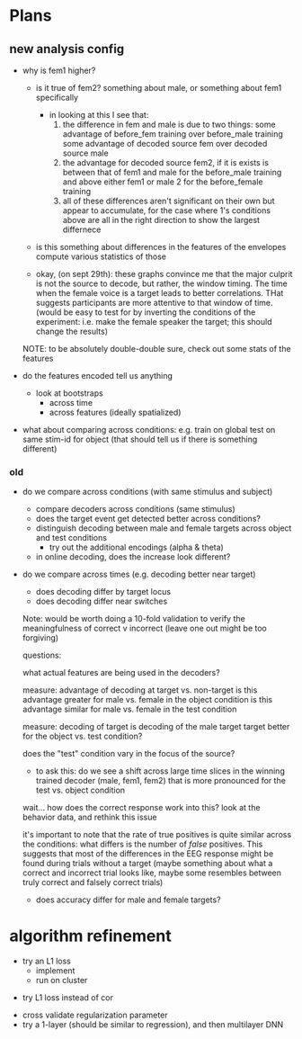 
# Plans

## new analysis config

- why is fem1 higher?
  - is it true of fem2?
    something about male, or something about fem1 specifically
    - in looking at this I see that:
      1. the difference in fem and male is due to two things:
        some advantage of before_fem training over before_male training
        some advantage of decoded source fem over decoded source male
      2. the advantage for decoded source fem2, if it is exists is
        between that of fem1 and male for the before_male training
        and above either fem1 or male 2 for the before_female training
      3. all of these differences aren't significant on their own
         but appear to accumulate, for the case where 1's conditions above
         are all in the right direction to show the largest differnece
  - is this something about differences in the features of the envelopes
    compute various statistics of those

  - okay, (on sept 29th): these graphs convince me that the major culprit is not the source to decode, but rather, the window timing. The time when
  the female voice is a target leads to better correlations. THat suggests
  participants are more attentive to that window of time. (would be easy to test
  for by inverting the conditions of the experiment: i.e. make the female speaker the target; this should change the results)

  NOTE: to be absolutely double-double sure, check out some stats of the features

- do the features encoded tell us anything
  - look at bootstraps
    - across time
    - across features (ideally spatialized)
  
- what about comparing across conditions: e.g. train on global test on 
  same stim-id for object (that should tell us if there is something different)

### old

- do we compare across conditions (with same stimulus and subject)
    - compare decoders across conditions (same stimulus)
    - does the target event get detected better across conditions?
    - distinguish decoding between male and female targets across object and test conditions
      - try out the additional encodings (alpha & theta)
    - in online decoding, does the increase look different?
- do we compare across times (e.g. decoding better near target)
  + does decoding differ by target locus
  - does decoding differ near switches

  Note: would be worth doing a 10-fold validation to verify the meaningfulness of correct v incorrect (leave one out might be too forgiving)

  questions:

  what actual features are being used in the decoders?

  measure: advantage of decoding at target vs. non-target
  is this advantage greater for male vs. female in the object condition
  is this advantage similar for male vs. female in the test condition

  measure: decoding of target
  is decoding of the male target target better for the object vs.
  test condition?

  does the "test" condition vary in the focus of the source?
    - to ask this: do we see a shift across large time slices in the winning
    trained decoder (male, fem1, fem2) that is more pronounced for
    the test vs. object condition

  wait... how does the correct response work into this?
  look at the behavior data, and rethink this issue

  it's important to note that the rate of true positives is quite
  similar across the conditions: what differs is the number of 
  *false* positives. This suggests that most of the differences in
  the EEG response might be found during trials without a target
  (maybe something about what a correct and incorrect trial looks like,
    maybe some resembles between truly correct and falsely correct trials)

  - does accuracy differ for male and female targets?

# algorithm refinement
- try an L1 loss
  + implement
  - run on cluster
+ try L1 loss instead of cor
- cross validate regularization parameter
- try a 1-layer (should be similar to regression), and then multilayer DNN
